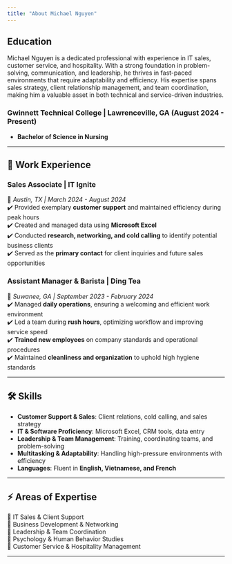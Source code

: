 ```yaml
---
title: "About Michael Nguyen"
---
```


## Education

Michael Nguyen is a dedicated professional with experience in IT sales, customer service, and hospitality. With a strong foundation in problem-solving, communication, and leadership, he thrives in fast-paced environments that require adaptability and efficiency. His expertise spans sales strategy, client relationship management, and team coordination, making him a valuable asset in both technical and service-driven industries.

### Gwinnett Technical College | Lawrenceville, GA (August 2024 - Present)
- **Bachelor of Science in Nursing** 

---

## 💼 Work Experience  
### **Sales Associate | IT Ignite**  
📍 *Austin, TX | March 2024 - August 2024*  
✔️ Provided exemplary **customer support** and maintained efficiency during peak hours  
✔️ Created and managed data using **Microsoft Excel**  
✔️ Conducted **research, networking, and cold calling** to identify potential business clients  
✔️ Served as the **primary contact** for client inquiries and future sales opportunities  

### **Assistant Manager & Barista | Ding Tea**  
📍 *Suwanee, GA | September 2023 - February 2024*  
✔️ Managed **daily operations**, ensuring a welcoming and efficient work environment  
✔️ Led a team during **rush hours**, optimizing workflow and improving service speed  
✔️ **Trained new employees** on company standards and operational procedures  
✔️ Maintained **cleanliness and organization** to uphold high hygiene standards  

---

## 🛠️ Skills  
- **Customer Support & Sales**: Client relations, cold calling, and sales strategy  
- **IT & Software Proficiency**: Microsoft Excel, CRM tools, data entry  
- **Leadership & Team Management**: Training, coordinating teams, and problem-solving  
- **Multitasking & Adaptability**: Handling high-pressure environments with efficiency  
- **Languages**: Fluent in **English, Vietnamese, and French**  

---

## ⚡ Areas of Expertise  
🚀 IT Sales & Client Support  
🚀 Business Development & Networking  
🚀 Leadership & Team Coordination  
🚀 Psychology & Human Behavior Studies  
🚀 Customer Service & Hospitality Management  

---
